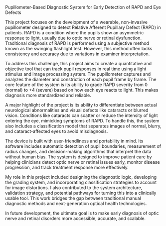 Pupillometer-Based Diagnostic System for Early Detection of RAPD and Eye Defects

This project focuses on the development of a wearable, non-invasive pupillometer designed to detect Relative Afferent Pupillary Defect (RAPD) in patients. RAPD is a condition where the pupils show an asymmetric response to light, usually due to optic nerve or retinal dysfunction. Traditional diagnosis of RAPD is performed using a subjective method known as the swinging flashlight test. However, this method often lacks consistency and accuracy due to variations in examiner interpretation.

To address this challenge, this project aims to create a quantitative and objective tool that can track pupil responses in real time using a light stimulus and image processing system. The pupillometer captures and analyzes the diameter and constriction of each pupil frame by frame. The core feature of the system is its ability to grade RAPD severity from 0 (normal) to +4 (severe) based on how each eye reacts to light. This makes diagnosis more standardized and reliable.

A major highlight of the project is its ability to differentiate between actual neurological abnormalities and visual defects like cataracts or blurred vision. Conditions like cataracts can scatter or reduce the intensity of light entering the eye, mimicking symptoms of RAPD. To handle this, the system also includes a classification model that separates images of normal, blurry, and cataract-affected eyes to avoid misdiagnosis.

The device is built with user-friendliness and portability in mind. Its software includes automatic detection of pupil boundaries, measurement of radius changes, and decision-making algorithms that interpret the data without human bias. The system is designed to improve patient care by helping clinicians detect optic nerve or retinal issues early, monitor disease progression, and track treatment response more effectively.

My role in this project included designing the diagnostic logic, developing the grading system, and incorporating classification strategies to account for image distortions. I also contributed to the system architecture, validation strategy, and potential pathways for turning this into a clinically usable tool. This work bridges the gap between traditional manual diagnostic methods and next-generation optical health technologies.

In future development, the ultimate goal is to make early diagnosis of optic nerve and retinal disorders more accessible, accurate, and scalable.

